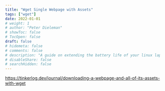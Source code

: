 ```yaml
---
title: "Wget Single Webpage with Assets"
tags: ["wget"]
date: 2022-01-01
# weight: 1
# author: "Peter Dieleman"
# showToc: false
# TocOpen: false
draft: false
# hidemeta: false
# comments: false
# description: "A guide on extending the battery life of your linux laptop"
# disableShare: false
# searchHidden: false
---
```


<https://tinkerlog.dev/journal/downloading-a-webpage-and-all-of-its-assets-with-wget>
